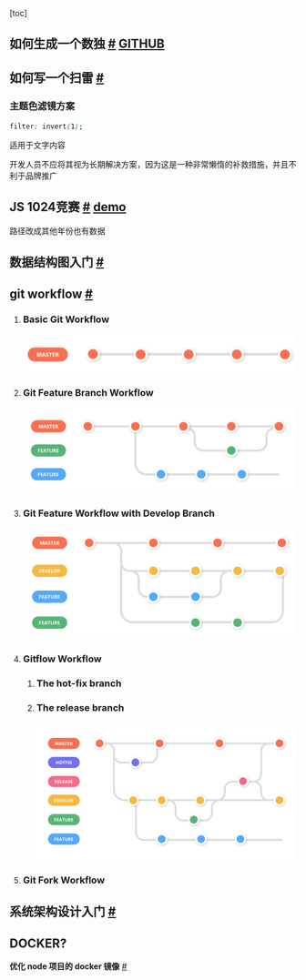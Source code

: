 [toc]

## 如何生成一个数独 [#](https://me.guanghechen.com/post/game/sudoku/) [GITHUB](https://github.com/guanghechen/algorithm.ts/tree/main/packages/sudoku)



## 如何写一个扫雷 [#](https://mitchum.blog/how-to-build-minesweeper-with-javascript/)





### 主题色滤镜方案

```css
filter: invert(1);
```

适用于文字内容

开发人员不应将其视为长期解决方案，因为这是一种非常懒惰的补救措施，并且不利于品牌推广



## JS 1024竞赛 [#](https://js1024.fun/results/2020) [demo](https://js1024.fun/demos/2020)

路径改成其他年份也有数据



## 数据结构图入门 [#](https://adrianmejia.com/data-structures-for-beginners-graphs-time-complexity-tutorial/)





## git workflow [#](https://zepel.io/blog/5-git-workflows-to-improve-development/)

1. ### Basic Git Workflow

   ![image-20210806103303611](./imgs/image-20210806103303611.png)

2. ### Git Feature Branch Workflow

   ![image-20210806103341607](./imgs/image-20210806103341607.png)

3. ### Git Feature Workflow with Develop Branch

   ![image-20210806103404677](./imgs/image-20210806103404677.png)

4. ### Gitflow Workflow

   1. ### The hot-fix branch

   2. ### The release branch

      ![image-20210806103457172](./imgs/image-20210806103457172.png)

5. ### Git Fork Workflow



## 系统架构设计入门 [#](https://github.com/donnemartin/system-design-primer/blob/master/README-zh-Hans.md)



## DOCKER?

**优化 node 项目的 docker 镜像** [#](https://juejin.cn/post/6991689670027542564#heading-0)
